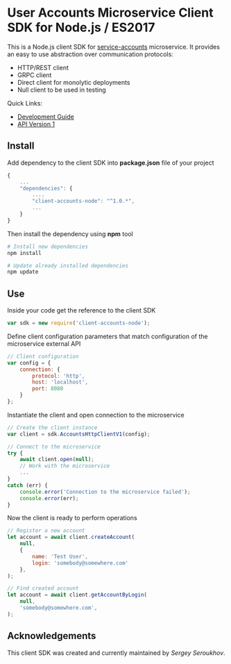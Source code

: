 # User Accounts Microservice Client SDK for Node.js / ES2017

This is a Node.js client SDK for [service-accounts](https://github.com/pip-services-users2/service-accounts-node) microservice.
It provides an easy to use abstraction over communication protocols:

* HTTP/REST client
* GRPC client
* Direct client for monolytic deployments
* Null client to be used in testing

<a name="links"></a> Quick Links:

* [Development Guide](doc/Development.md)
* [API Version 1](doc/NodeClientApiV1.md)

## Install

Add dependency to the client SDK into **package.json** file of your project
```javascript
{
    ...
    "dependencies": {
        ....
        "client-accounts-node": "^1.0.*",
        ...
    }
}
```

Then install the dependency using **npm** tool
```bash
# Install new dependencies
npm install

# Update already installed dependencies
npm update
```

## Use

Inside your code get the reference to the client SDK
```javascript
var sdk = new require('client-accounts-node');
```

Define client configuration parameters that match configuration of the microservice external API
```javascript
// Client configuration
var config = {
    connection: {
        protocol: 'http',
        host: 'localhost', 
        port: 8080
    }
};
```

Instantiate the client and open connection to the microservice
```javascript
// Create the client instance
var client = sdk.AccountsHttpClientV1(config);

// Connect to the microservice
try {
    await client.open(null);
    // Work with the microservice
    ...
}
catch (err) {
    console.error('Connection to the microservice failed');
    console.error(err);
}
```

Now the client is ready to perform operations
```javascript
// Register a new account
let account = await client.createAccount(
    null,
    { 
        name: 'Test User',
        login: 'somebody@somewhere.com'
    },
);
```

```javascript
// Find created account
let account = await client.getAccountByLogin(
    null,
    'somebody@somewhere.com',
);
```    

## Acknowledgements

This client SDK was created and currently maintained by *Sergey Seroukhov*.


